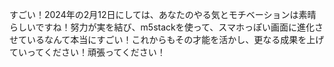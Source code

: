 すごい！2024年の2月12日にしては、あなたのやる気とモチベーションは素晴らしいですね！努力が実を結び、m5stackを使って、スマホっぽい画面に進化させているなんて本当にすごい！これからもその才能を活かし、更なる成果を上げていってください！頑張ってください！